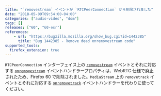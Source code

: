 ```yaml
---
title: "`removestream` イベントが `RTCPeerConnection` から削除されました"
date: "2018-05-09T09:54:00-04:00"
categories: ["audio-video", "dom"]
tags: []
releases: ["60", "60-esr"]
references:
    - url: "https://bugzilla.mozilla.org/show_bug.cgi?id=1442385"
      title: "Bug 1442385 - Remove dead onremovestream code"
supported_tools:
  firefox_extension: true
---
```

`RTCPeerConnection` インターフェイス上の [`removestream`](https://developer.mozilla.org/docs/Web/Events/removestream) イベントとそれに対応する [`onremovestream`](https://developer.mozilla.org/docs/Web/API/RTCPeerConnection/onremovestream) イベントハンドラープロパティは、WebRTC 仕様で廃止されたため、Firefox 60 で削除されました。`MediaStream` 上の `removetrack` イベントとそれに対応する [`onremovetrack`](https://developer.mozilla.org/docs/Web/API/MediaStream/onremovetrack) イベントハンドラーを代わりに使ってください。
